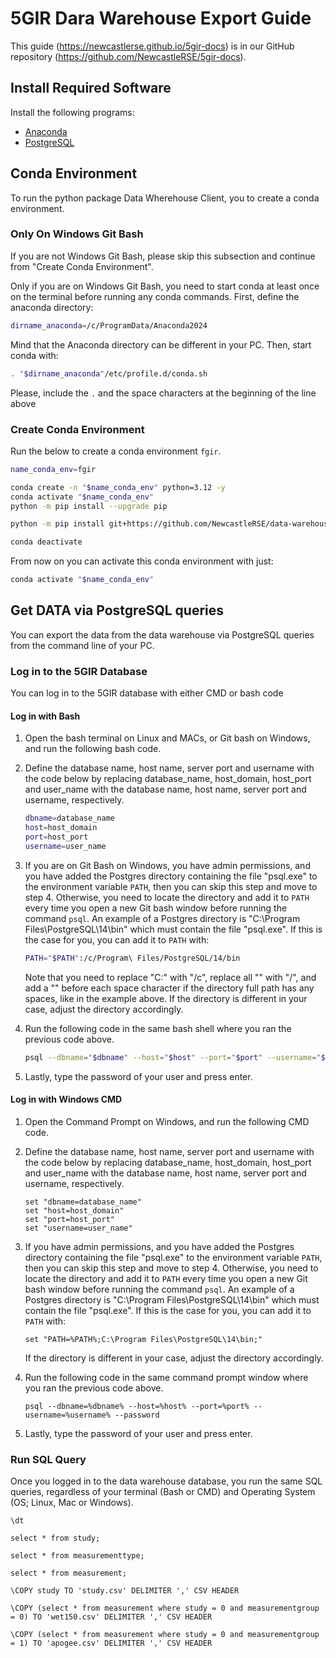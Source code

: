 # 5GIR Dara Warehouse Export Guide

This guide (https://newcastlerse.github.io/5gir-docs) is in our GitHub repository
(https://github.com/NewcastleRSE/5gir-docs).

## Install Required Software

Install the following programs:
- [Anaconda](install_anaconda.md)
- [PostgreSQL](install_postgres.md)

## Conda Environment

To run the python package Data Wherehouse Client, you to create a conda environment.

### Only On Windows Git Bash
If you are not Windows Git Bash, please skip this subsection and continue from "Create Conda Environment".

Only if you are on Windows Git Bash, you need to start conda at least once on the terminal before running any conda
commands. First, define the anaconda directory:
```bash
dirname_anaconda=/c/ProgramData/Anaconda2024
```
Mind that the Anaconda directory can be different in your PC. Then, start conda with:
```bash
. "$dirname_anaconda"/etc/profile.d/conda.sh
```
Please, include the `.` and the space characters at the beginning of the line above 

### Create Conda Environment

Run the below to create a conda environment `fgir`.
```bash
name_conda_env=fgir

conda create -n "$name_conda_env" python=3.12 -y
conda activate "$name_conda_env"
python -m pip install --upgrade pip

python -m pip install git+https://github.com/NewcastleRSE/data-warehouse-client.git

conda deactivate

```
From now on you can activate this conda environment with just:
```bash
conda activate "$name_conda_env"
```

## Get DATA via PostgreSQL queries

You can export the data from the data warehouse via PostgreSQL queries from the command line of your PC.

### Log in to the 5GIR Database

You can log in to the 5GIR database with either CMD or bash code

#### Log in with Bash

1. Open the bash terminal on Linux and MACs, or Git bash on Windows, and run the following bash code.

2. Define the database name, host name, server port and username with the code below by replacing database_name,
   host_domain, host_port and user_name with the database name, host name, server port and username, respectively.
   ```bash
   dbname=database_name
   host=host_domain
   port=host_port
   username=user_name
   ```

3. If you are on Git Bash on Windows, you have admin permissions, and you have added the Postgres directory containing
   the file "psql.exe" to the environment variable `PATH`, then you can skip this step and move to step 4. Otherwise,
   you need to locate the directory and add it to `PATH` every time you open a new Git bash window before running the
   command `psql`. An example of a Postgres directory is "C:\Program Files\PostgreSQL\14\bin" which must contain the
   file "psql.exe". If this is the case for you, you can add it to `PATH` with:
   ```bash
   PATH="$PATH":/c/Program\ Files/PostgreSQL/14/bin
   ```
   Note that you need to replace "C:" with "/c", replace all "\" with "/", and add a "\" before each space character if
   the directory full path has any spaces, like in the example above. If the directory is different in your case, adjust
   the directory accordingly.

4. Run the following code in the same bash shell where you ran the previous code above.
   ```bash
   psql --dbname="$dbname" --host="$host" --port="$port" --username="$username" --password
   ```

5. Lastly, type the password of your user and press enter.

#### Log in with Windows CMD

1. Open the Command Prompt on Windows, and run the following CMD code.

2. Define the database name, host name, server port and username with the code below by replacing database_name,
   host_domain, host_port and user_name with the database name, host name, server port and username, respectively.

   ```CMD
   set "dbname=database_name"
   set "host=host_domain"
   set "port=host_port"
   set "username=user_name"
   ```
3. If you have admin permissions, and you have added the Postgres directory containing the file "psql.exe" to the
   environment variable `PATH`, then you can skip this step and move to step 4. Otherwise, you need to locate the
   directory and add it to `PATH` every time you open a new Git bash window before running the command `psql`. An
   example of a Postgres directory is "C:\Program Files\PostgreSQL\14\bin" which must
   contain the file "psql.exe". If this is the case for you, you can add it to `PATH` with:
   ```CMD
   set "PATH=%PATH%;C:\Program Files\PostgreSQL\14\bin;"
   ```
   If the directory is different in your case, adjust the directory accordingly.

4. Run the following code in the same command prompt window where you ran the previous code above.
   ```CMD
   psql --dbname=%dbname% --host=%host% --port=%port% --username=%username% --password
   ```

5. Lastly, type the password of your user and press enter.

### Run SQL Query

Once you logged in to the data warehouse database, you run the same SQL queries, regardless of your terminal (Bash or
CMD) and Operating System (OS; Linux, Mac or Windows). 




```postgresql
\dt
```


```postgresql
select * from study;
```

```postgresql
select * from measurementtype;
```

```postgresql
select * from measurement;
```


```postgresql
\COPY study TO 'study.csv' DELIMITER ',' CSV HEADER
```


```postgresql
\COPY (select * from measurement where study = 0 and measurementgroup = 0) TO 'wet150.csv' DELIMITER ',' CSV HEADER
```


```postgresql
\COPY (select * from measurement where study = 0 and measurementgroup = 1) TO 'apogee.csv' DELIMITER ',' CSV HEADER
```


